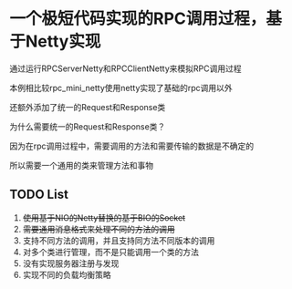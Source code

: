 # 一个极短代码实现的RPC调用过程，基于Netty实现

通过运行RPCServerNetty和RPCClientNetty来模拟RPC调用过程

本例相比较rpc_mini_netty使用netty实现了基础的rpc调用以外

还额外添加了统一的Request和Response类

为什么需要统一的Request和Response类？

因为在rpc调用过程中，需要调用的方法和需要传输的数据是不确定的

所以需要一个通用的类来管理方法和事物

## TODO List

1. ~~使用基于NIO的Netty替换的基于BIO的Socket~~
2. ~~需要通用消息格式来处理不同的方法的调用~~
3. 支持不同方法的调用，并且支持同方法不同版本的调用
4. 对多个类进行管理，而不是只能调用一个类的方法
4. 没有实现服务器注册与发现
5. 实现不同的负载均衡策略
